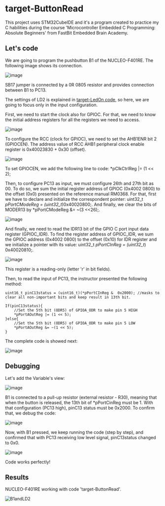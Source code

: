 # target-ButtonRead
This project uses STM32CubeIDE and it's a program created to practice my C habilities during the course 'Microcontroller Embedded C Programming: Absolute Beginners' from FastBit Embedded Brain Academy.

## Let's code

We are going to program the pushbutton B1 of the NUCLEO-F401RE. The following image shows its connection.

![image](https://user-images.githubusercontent.com/58916022/205989443-d46fad1e-e2e0-4bac-b755-2dfb125c08ec.png)

SB17 jumper is connected by a 0R 0805 resistor and provides connection between B1 to PC13.

The settings of LD2 is explained in [target-LedOn code](https://github.com/Rafaelatff/target-LedOn), so here, we are going to focus only in the input configuration.

First, we need to start the clock also for GPIOC. For that, we need to know the initial address registers for all the registers we need to access.

![image](https://user-images.githubusercontent.com/58916022/205990802-0169b225-2523-48a2-b1de-4545a4143608.png)

To configure the RCC (clock for GPIOC), we need to set the AHB1ENR bit 2 (GPIOCEN). The address value of RCC AHB1 peripheral clock enable register is 0x40023830 + 0x30 (offset). 

![image](https://user-images.githubusercontent.com/58916022/205992500-c7a9115e-9501-4683-b1f1-0e145e7b4b35.png)

To set GPIOCEN, we add the following line to code: *pClkCtrlReg |= (1 << 2);

Then, to configure PC13 as input, we must configure 26th and 27th bit as 00. To do so, we sum the initial register address of GPIOC (0x4002 0800) to the offset (0x0) presented on the reference manual RM0368. For that, first we have to declare and initialize the correspondent pointer: uint32_t *pPortCModeReg = (uint32_t*)0x40020800;. And finally, we clear the bits of MODER13 by *pPortCModeReg &= ~(3 <<26);.

![image](https://user-images.githubusercontent.com/58916022/205993758-9ccde24f-f2b6-4bca-af77-96c6216c5a78.png)

And finally, we need to read the IDR13 bit of the GPIO C port input data register (GPIOC_IDR). To find the register address of GPIOC_IDR, we sum the GPIOC address (0x4002 0800) to the offset (0x10) for IDR register and we initialize a pointer with its value:  uint32_t *pPortCInReg = (uint32_t*) 0x40020810;.

![image](https://user-images.githubusercontent.com/58916022/205994478-53b14587-0f1a-4f3f-82d2-235481e4ca02.png)

This register is a reading-only (letter 'r' in bit fields). 

Then, to read the input of PC13, the instructor presented the following method:

```
uint16_t pinC13status = (uint16_t)(*pPortCInReg &  0x2000); //masks to clear all non-important bits and keep result in 13th bit.  

If(pinC13status){ 
	//Set the 5th bit (ODR5) of GPIOA_ODR to make pin 5 HIGH 
	*pPortAOutReg |= (1 << 5); 
}else{ 
	//Set the 5th bit (ODR5) of GPIOA_ODR to make pin 5 LOW 
	*pPortAOutReg &= ~(1 << 5); 
} 
```
The complete code is showed next:

![image](https://user-images.githubusercontent.com/58916022/205995232-b41abfed-3598-4a17-9eec-ccf8657e1b88.png)

## Debugging

Let's add the Variable's view:

![image](https://user-images.githubusercontent.com/58916022/205995557-34e1e377-4759-4a81-8741-e6293acb684e.png)

B1 is connected to a pull-up resistor (external resistor - R30), meaning that when the button is released, the 13th bit of *pPortCinReg must be 1. With that configuration (PC13 high), pinC13 status must be 0x2000. To confirm that, we debug the code:

![image](https://user-images.githubusercontent.com/58916022/205996243-0c6024cc-9e99-45c4-b9c1-5f4359723354.png)

Now, with B1 pressed, we keep running the code (step by step), and confirmed that with PC13 receiving low level signal, pinC13status changed to 0x0.

![image](https://user-images.githubusercontent.com/58916022/205996553-f2c663ac-f628-4ac8-8872-a1487e1161ec.png)

Code works perfectly!

## Results

NUCLEO-F401RE working with code 'target-ButtonRead'.

![B1andLD2](https://user-images.githubusercontent.com/58916022/205996652-bc2f736b-0bfc-4b29-9e28-4e18b0385d92.gif)


